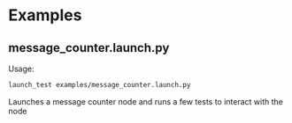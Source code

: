 # Examples

## message_counter.launch.py

Usage:
```sh
launch_test examples/message_counter.launch.py
```
Launches a message counter node and runs a few tests to interact with the node
